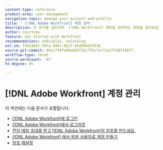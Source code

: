 ```yaml
---
content-type: reference
product-area: user-management
navigation-topic: manage-your-account-and-profile
title: ' [!DNL Adobe Workfront] 계정 관리'
description: 이 문서를 검토하여  [!DNL Workfront] 계정을 관리하는 방법을 알아보십시오.
author: Courtney
feature: Get Started with Workfront
recommendations: noDisplay, noCatalog
exl-id: f442a681-39fa-499c-8b1f-95d50424f539
source-git-commit: 8b1c7f4fa96a6d5f1bc7fbc7ef11e57fa9ff4bff
workflow-type: tm+mt
source-wordcount: '47'
ht-degree: 0%

---
```


# [!DNL Adobe Workfront] 계정 관리

이 섹션에는 다음 문서가 포함됩니다.

* [ [!DNL Adobe Workfront]에 로그인](../../../workfront-basics/manage-your-account-and-profile/managing-your-workfront-account/log-in-to-workfront.md)
* [ [!DNL Adobe Workfront]에서 로그아웃](../../../workfront-basics/manage-your-account-and-profile/managing-your-workfront-account/log-out-of-workfront.md)
* [전자 메일 초대를 받고  [!DNL Adobe Workfront]의 암호를 만드세요.](../../../workfront-basics/manage-your-account-and-profile/managing-your-workfront-account/receive-email-invitations.md)
* [ [!DNL Adobe Workfront] 에서 외부 사용자로 계정 만들기](../../../workfront-basics/manage-your-account-and-profile/managing-your-workfront-account/create-account-external-user.md)
* [암호 재설정](../../../workfront-basics/manage-your-account-and-profile/managing-your-workfront-account/reset-your-password.md)
  <!--* [Reset a user's password with Enhanced Authentication](../../../workfront-basics/manage-your-account-and-profile/managing-your-workfront-account/reset-user-password-eauth.md)-->

